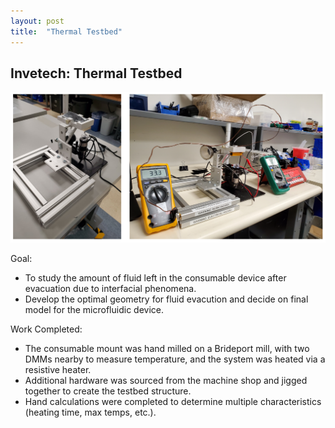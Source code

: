 ```yaml
---
layout: post
title:  "Thermal Testbed"
---
```


## Invetech: Thermal Testbed

<img src="/assets/thermal testbed.png" alt="logo" class = 'centered'>

Goal:
+ To study the amount of fluid left in the consumable device after evacuation due to interfacial phenomena.
+ Develop the optimal geometry for fluid evacution and decide on final model for the microfluidic device.

Work Completed:
+ The consumable mount was hand milled on a Brideport mill, with two DMMs nearby to measure temperature, and the system was heated via a resistive heater.
+ Additional hardware was sourced from the machine shop and jigged together to create the testbed structure.
+ Hand calculations were completed to determine multiple characteristics (heating time, max temps, etc.).
